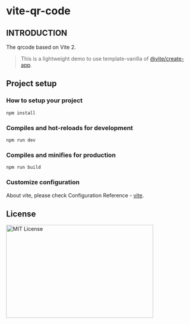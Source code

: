 # vite-qr-code

## INTRODUCTION

The qrcode based on Vite 2.

> This is a lightweight demo to use template-vanilla of [@vite/create-app](https://github.com/vitejs/vite/tree/main/packages/create-app).

## Project setup

### How to setup your project
```
npm install
```

### Compiles and hot-reloads for development
```
npm run dev
```

### Compiles and minifies for production
```
npm run build
```

### Customize configuration

About vite, please check Configuration Reference - [vite](https://vitejs.dev/config/).

## License

<img src="https://nikoni.top/images/niko-mit.png" alt="MIT License" width="396" height="250"/>
